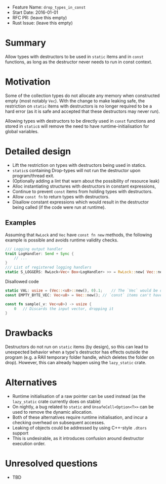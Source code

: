- Feature Name: `drop_types_in_const`
- Start Date: 2016-01-01
- RFC PR: (leave this empty)
- Rust Issue: (leave this empty)

# Summary
[summary]: #summary

Allow types with destructors to be used in `static` items and in `const` functions, as long as the destructor never needs to run in const context.

# Motivation
[motivation]: #motivation

Some of the collection types do not allocate any memory when constructed empty (most notably `Vec`). With the change to make leaking safe, the restriction on `static` items with destructors
is no longer required to be a hard error (as it is safe and accepted that these destructors may never run).

Allowing types with destructors to be directly used in `const` functions and stored in `static`s will remove the need to have
runtime-initialisation for global variables.

# Detailed design
[design]: #detailed-design

- Lift the restriction on types with destructors being used in statics.
 - `static`s containing Drop-types will not run the destructor upon program/thread exit.
 - (Optionally adding a lint that warn about the possibility of resource leak)
- Alloc instantiating structures with destructors in constant expressions,
- Continue to prevent `const` items from holding types with destructors.
- Allow `const fn` to return types with destructors.
- Disallow constant expressions which would result in the destructor being called (if the code were run at runtime).

## Examples
Assuming that `RwLock` and `Vec` have `const fn new` methods, the following example is possible and avoids runtime validity checks.

```rust
/// Logging output handler
trait LogHandler: Send + Sync {
    // ...
}
/// List of registered logging handlers
static S_LOGGERS: RwLock<Vec< Box<LogHandler> >> = RwLock::new( Vec::new() );
```

Disallowed code
```rust
static VAL: usize = (Vec::<u8>::new(), 0).1;	// The `Vec` would be dropped
const EMPTY_BYTE_VEC: Vec<u8> = Vec::new();	// `const` items can't have destructors

const fn sample(_v: Vec<u8>) -> usize {
	0	// Discards the input vector, dropping it
}
```

# Drawbacks
[drawbacks]: #drawbacks

Destructors do not run on `static` items (by design), so this can lead to unexpected behavior when a type's destructor has effects outside the program (e.g. a RAII temporary folder handle, which deletes the folder on drop). However, this can already happen using the `lazy_static` crate.

# Alternatives
[alternatives]: #alternatives

- Runtime initialisation of a raw pointer can be used instead (as the `lazy_static` crate currently does on stable)
- On nightly, a bug related to `static` and `UnsafeCell<Option<T>>` can be used to remove the dynamic allocation.
 - Both of these alternatives require runtime initialisation, and incur a checking overhead on subsequent accesses.
- Leaking of objects could be addressed by using C++-style `.dtors` support
 - This is undesirable, as it introduces confusion around destructor execution order.

# Unresolved questions
[unresolved]: #unresolved-questions

- TBD
